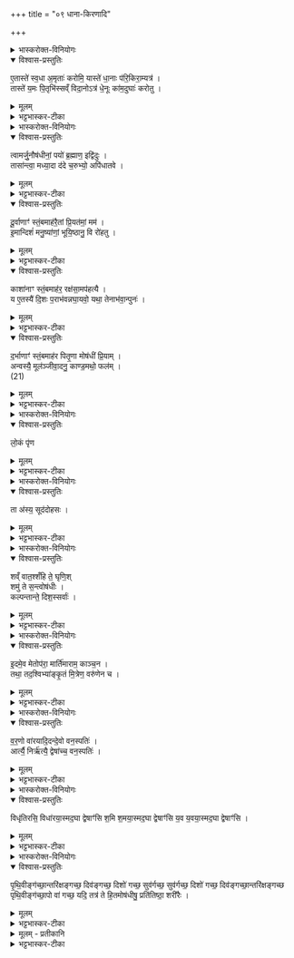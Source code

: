 +++
title = "०९ धाना-किरणादि"

+++
<div class="js_include" url="/vedAH_yajuH/taittirIyam/sArasvata-vibhAgaH/AraNyakam/sarva-prastutiH/04_pitR-medhAdi/09_dhAnA-kiraNAdi"  newLevelForH1="1" includeTitle="true">


<details><summary>भास्करोक्त-विनियोगः</summary>

1अतिलाभिर् धानाभिस् त्रिः प्रसव्यं परिकिरति - एतास्त इति ॥ 
</details>

<details open><summary>विश्वास-प्रस्तुतिः</summary>

ए॒तास्ते॑ स्व॒धा अ॒मृताः॑ करोमि॒ यास्ते॑ धा॒नाः प॑रि॒किरा॒म्यत्र॑ ।  
तास्ते॑ य॒मः पि॒तृभि॑स्सव्ँ विदा॒नोऽत्र॑ धे॒नूः का॑म॒दुघाः॑ करोतु । 
</details>

<details><summary>मूलम्</summary>

ए॒तास्ते॑ स्व॒धा अ॒मृताः॑ करोमि॒ यास्ते॑ धा॒नाः प॑रि॒किरा॒म्यत्र॑ ।  
तास्ते॑ य॒मः पि॒तृभि॑स्सव्ँ विदा॒नोऽत्र॑ धे॒नूः का॑म॒दुघाः॑ करोतु । 
</details>
 
<details><summary>भट्टभास्कर-टीका</summary>

अत्र स्थाने या धानास् ते त्वदर्थं परिकिरामि ता धानास् ते तुभ्यम् अमृता अविनाशिनीः करोमि ता धानास् ते यमः कामदुधा धेनूः करोतु पितृभिः संविदान ऐकमत्यं कुर्वन् अत्र कर्मणि ।।  
</details>

<details><summary>भास्करोक्त-विनियोगः</summary>

2ओषधिस्तम्बान् प्रतिदिशम् अनन्वीक्षमाणः  
प्रसव्यमुपदधाति,  
तेषां मन्त्रलिङ्गेन द्रव्यनियमः - त्वामर्जुनेति ॥ इतःपरा अनुष्टुभः ।  
</details>

<details open><summary>विश्वास-प्रस्तुतिः</summary>

त्वामर्जु॒नौष॑धीनां॒ पयो॑ ब्र॒ह्माण॒ इद्वि॑दुः ।  
तासा॑न्त्वा॒ मध्या॒दा द॑दे च॒रुभ्यो॒ अपि॑धातवे ।  
</details>

<details><summary>मूलम्</summary>

त्वामर्जु॒नौष॑धीनां॒ पयो॑ ब्र॒ह्माण॒ इद्वि॑दुः ।  
तासा॑न्त्वा॒ मध्या॒दा द॑दे च॒रुभ्यो॒ अपि॑धातवे ।  
</details>

<details><summary>भट्टभास्कर-टीका</summary>

'सर्वं च तृणमर्जुनम्' इति नैघण्टुकाः । इह तु दूर्वादिसाहचर्यात् तादृश एवौषधिविशेषः श्वेतदूर्वाख्यः । हे अर्जुन ! स्तम्ब ! त्वाम् ओषधीनां ब्रीह्यादीनां मध्ये पयः क्षीरं विदुस् तद्रसत्वात् । ब्रह्माणः ब्राह्मणाः । इच्छब्दोऽवधारणे । साक्षात्पय एव विदुः । अतस् तासाम् ओषधीनां मध्यात् त्वामाददे चरुभ्यश् चरूणाम् अपिधातवे उपहितांश्चरूनपिधातुम् ॥  
</details>


<details open><summary>विश्वास-प्रस्तुतिः</summary>

दू॒र्वाणाꣳ॑ स्तं॒बमाह॑रै॒तां प्रि॒यत॑मां॒ मम॑ ।  
इ॒मान्दिशं॑ मनु॒ष्या॑णां॒ भूयि॒ष्ठानु॒ वि रो॑हतु ।  
</details>

<details><summary>मूलम्</summary>

दू॒र्वाणाꣳ॑ स्तं॒बमाह॑रै॒तां प्रि॒यत॑मां॒ मम॑ ।  
इ॒मान्दिशं॑ मनु॒ष्या॑णां॒ भूयि॒ष्ठानु॒ वि रो॑हतु ।  
</details>

<details><summary>भट्टभास्कर-टीका</summary>

3दूर्वाणामिति ॥ अन्तरात्मनः शरीरात्मानं प्रति प्रैषः । हे मदीयशरीरात्मन् ! एतां मम प्रियतमाम् । लिङ्गव्यत्ययः । पितृकृत्ये उपयुज्यमानत्वान् मम प्रियतमं दूर्वाणां स्तम्बम् आहर स चाहतो मयोपहृतस्सन् मनुष्याणामुपजीवनाय भूयिष्टा । लिङ्गव्यत्ययः । भूयिष्ठो बहुशाखो भूत्वा । इमां क्रमप्राप्तामुत्तरां दिशम् अनुविरोहतु । ओषधिरूपापेक्षया सर्वत्र स्त्रीलिङ्गनिर्देशः ।।  
</details>

<details open><summary>विश्वास-प्रस्तुतिः</summary>

काशा॑नाꣳ स्तं॒बमाह॑र॒ रक्ष॑सा॒मप॑हत्यै ।  
य ए॒तस्यै॑ दि॒शः प॒राभ॑वन्नघा॒यवो॒ यथा॒ तेनाभ॑वा॒न्पुनः॑ ।  
</details>

<details><summary>मूलम्</summary>

काशा॑नाꣳ स्तं॒बमाह॑र॒ रक्ष॑सा॒मप॑हत्यै ।  
य ए॒तस्यै॑ दि॒शः प॒राभ॑वन्नघा॒यवो॒ यथा॒ तेनाभ॑वा॒न्पुनः॑ ।  
</details>

<details><summary>भट्टभास्कर-टीका</summary>

4काशानामिति ॥ पूर्ववत् प्रैषः । काशानां स्तम्बमाहर । किमर्थं? रक्षसाम् अपहत्यै अपघाताय । ये राक्षसा अघायवः परेषामनर्थमिच्छन्त एतस्यै एतस्या दिशः प्रतीच्याः पराभवन् पराभूता भवन्ति । उपधानक्रममाहात्म्यात् ते यथा पुनः नाभवान् । पञ्चमो लकारः ॥  
</details>

<details open><summary>विश्वास-प्रस्तुतिः</summary>

द॒र्भाणाꣳ॑ स्तं॒बमाह॑र पितृ॒णा मोष॑धीं प्रि॒याम् ।  
अन्वस्यै॒ मूल॑ञ्जीवा॒दनु॒ काण्ड॒मथो॒ फल॑म् ।  
(21)  
</details>

<details><summary>मूलम्</summary>

द॒र्भाणाꣳ॑ स्तं॒बमाह॑र पितृ॒णा मोष॑धीं प्रि॒याम् ।  
अन्वस्यै॒ मूल॑ञ्जीवा॒दनु॒ काण्ड॒मथो॒ फल॑म् ।  
(21)  
</details>

<details><summary>भट्टभास्कर-टीका</summary>

5अयं प्रेतः काण्डं शाखाया अधस्तात्प्रदेशम् अनुजीवाद् अथो अपिच फलमप्यनुजीवात् ॥  
</details>

<details><summary>भास्करोक्त-विनियोगः</summary>

6लोकं पृणा उपदधाति - लोकं पृणेति ॥ 
</details>


<details open><summary>विश्वास-प्रस्तुतिः</summary>

लो॒कं पृ॑ण  
</details>

<details><summary>मूलम्</summary>

लो॒कं पृ॑ण  
</details>

<details><summary>भट्टभास्कर-टीका</summary>

पृणतिः पूरणकर्मा । लोकोऽवकाशः स च छिद्रस्य पृथगभिधानात् तद्व्यतिरिक्तः । अस्यां चितौ दृश्यमानं लोकं पृण पूरय । द्वयोरिष्टकयोरन्तरं छिद्रं तदपि पृण पूरय । अथो अपि च हे इष्टके! त्वं शिवा भूत्वा सीद । इन्द्राग्नी बृहस्पतिश्चेत्येते च देवा अस्मिन् योनौ त्वाम् असीषदन् । लोडर्थे लङ् । सादयन्तु ॥  
</details>

<details><summary>भास्करोक्त-विनियोगः</summary>

7पुरीषेण अनुविकिरन्ति – ता अस्येति ॥  
'इमा मे अग्न इष्टका धेनवसन्त्वित्याह धेनूरेवैनाः कुरुते ता एनं कामदुधा अमुत्रामुष्मिन् लोक उपतिष्ठन्ते' इति ब्राह्मणम् ।  
</details>

<details open><summary>विश्वास-प्रस्तुतिः</summary>

ता अ॑स्य॒ सूद॑दोहसः ।  
</details>

<details><summary>मूलम्</summary>

ता अ॑स्य॒ सूद॑दोहसः ।  
</details>

<details><summary>भट्टभास्कर-टीका</summary>

ता इष्टका अस्य यजमानस्य सूददोहसः क्षीरलक्षणम् अस्य दोग्ध्र्यः । पृश्नयः स्वल्पशरीरा गावः 'तेषां पृश्निधर्मधुगासीत्' इति दर्शनात् । ता इष्टका एवम्भूताः पृश्नयो भूत्वा अस्य सोमं श्रीणन्ति श्रयणीयक्षीरादिना संस्कुर्वन्ति क्व? जन्मन् देवानां विशः बिडन्नं देवानामनस्य जन्मभूमौ यज्ञे दिवः स्वर्गस्य आरोचने प्रकाशके त्रिषु सवनेषु ।।  
</details>

<details><summary>भास्करोक्त-विनियोगः</summary>

8उदपात्रेण उदुम्बरशाखयाऽवोक्षति - शं वात इति ॥ 
</details>


<details open><summary>विश्वास-प्रस्तुतिः</summary>

शव्ँ वात॒श्शँहि ते॒ घृणि॒श्  
शमु॑ ते स॒न्त्वोष॑धीः ।  
कल्पन्तान्ते॒ दिश॒स्सर्वाः॑ ।
</details>

<details><summary>मूलम्</summary>

शव्ँ वात॒श्शँहि ते॒ घृणि॒श्शमु॑ ते स॒न्त्वोष॑धीः ।  
कल्पन्तान्ते॒ दिश॒स्सर्वाः॑ ।
</details>

<details><summary>भट्टभास्कर-टीका</summary>

गताः । ते तुभ्यं सर्वा दिशः कल्पन्ताम् ॥
</details>

<details><summary>भास्करोक्त-विनियोगः</summary>

9चितमग्निमुपतिष्ठते - इदमेवेति ॥ 
</details>
  

<details open><summary>विश्वास-प्रस्तुतिः</summary>

इ॒दमे॒व मेतोप॑रा॒ मार्ति॑माराम॒ काञ्च॒न ।  
तथा॒ तद॒श्विभ्या॑ङ्कृ॒तं मि॒त्रेण॒ वरु॑णेन च ।  
</details>

<details><summary>मूलम्</summary>

इ॒दमे॒व मेतोप॑रा॒ मार्ति॑माराम॒ काञ्च॒न ।  
तथा॒ तद॒श्विभ्या॑ङ्कृ॒तं मि॒त्रेण॒ वरु॑णेन च ।  
</details>

<details><summary>भट्टभास्कर-टीका</summary>

इदमेव अस्माकं यदिदानीमनुभूयते पित्रादिमरणकृतम् इतो व्यसनाद् अपरां काञ्चन आर्तिं माऽऽराम । आर्तेर् लङि रूपम् । मा प्राप्नुम । तथैव च तदश्विभ्यां मित्रेण वरुणेन कृतम् अस्तु यथा पुनरन्यामार्तिं माऽऽराम इति ॥  
</details>

<details><summary>भास्करोक्त-विनियोगः</summary>

10वारणशाखां पुरस्तान् निदधाति - वरण इव वरणो वृक्षविशेषः । 
</details>

<details open><summary>विश्वास-प्रस्तुतिः</summary>

व॒र॒णो वा॑रयादि॒दन्दे॒वो वन॒स्पतिः॑ ।  
आर्त्यै॒ निर्ऋ॑त्यै॒ द्वेषा॑च्च॒ वन॒स्पतिः॑ ।  
</details>

<details><summary>मूलम्</summary>

व॒र॒णो वा॑रयादि॒दन्दे॒वो वन॒स्पतिः॑ ।  
आर्त्यै॒ निर्ऋ॑त्यै॒ द्वेषा॑च्च॒ वन॒स्पतिः॑ ।  
</details>

<details><summary>भट्टभास्कर-टीका</summary>

स इदं स्थानं वारयाद् वारयतु रक्षतु । देवो दीप्तिमान् वनस्पतिर् वनस्य पाता । कुतो रक्षत्व् आर्त्यै आर्त्या दुःखान् निर्ऋत्यै निर्ऋत्याः कृच्छ्रापत्तेः । द्वेषाच शत्रोर् वनस्पतिः । जातिशब्दोऽयम् । 'फली वनस्पतिर्ज्ञेयः' इति; पूर्वस्तु यौगिक इत्यपौनरुक्त्यम् ॥  
</details>

<details><summary>भास्करोक्त-विनियोगः</summary>

11लोष्टमुत्तरतो निदधाति - विधृतिरित ॥ 
</details>

<details open><summary>विश्वास-प्रस्तुतिः</summary>

विधृ॑तिरसि॒ विधा॑रया॒स्मद॒घा द्वेषाꣳ॑सि श॒मि श॒मया॒स्मद॒घा द्वेषाꣳ॑सि य॒व य॒वया॒स्मद॒घा द्वेषाꣳ॑सि ।  
</details>

<details><summary>मूलम्</summary>

विधृ॑तिरसि॒ विधा॑रया॒स्मद॒घा द्वेषाꣳ॑सि श॒मि श॒मया॒स्मद॒घा द्वेषाꣳ॑सि य॒व य॒वया॒स्मद॒घा द्वेषाꣳ॑सि ।  
</details>

<details><summary>भट्टभास्कर-टीका</summary>

हे लोष्ट ! त्वं विधृतिरसि विधारणस्य कर्ताऽसि स त्वम् अस्मद् अस्मत्तः ॥ शमीशाखां पश्चात् - शमि शमय ॥ यवं दक्षिणतः - यवेति गतम् ॥  
</details>

<details><summary>भास्करोक्त-विनियोगः</summary>

12अथैनं चितमग्निमुपतिष्ठते - पृथिवीं गच्छेति ॥ 
</details>

<details open><summary>विश्वास-प्रस्तुतिः</summary>

पृ॒थि॒वीङ्ग॑च्छा॒न्तरि॑क्षङ्गच्छ॒ दिव॑ङ्गच्छ॒ दिशो॑ गच्छ॒ सुव॑र्गच्छ॒ सुव॑र्गच्छ॒ दिशो॑ गच्छ॒ दिव॑ङ्गच्छा॒न्तरि॑क्षङ्गच्छ पृथि॒वीङ्ग॑च्छा॒पो वा॑ गच्छ॒ यदि॒ तत्र॑ ते हि॒तमोष॑धीषु॒ प्रति॑तिष्ठा॒ शरी॑रैः ।  
</details>

<details><summary>मूलम्</summary>

पृ॒थि॒वीङ्ग॑च्छा॒न्तरि॑क्षङ्गच्छ॒ दिव॑ङ्गच्छ॒ दिशो॑ गच्छ॒ सुव॑र्गच्छ॒ सुव॑र्गच्छ॒ दिशो॑ गच्छ॒ दिव॑ङ्गच्छा॒न्तरि॑क्षङ्गच्छ पृथि॒वीङ्ग॑च्छा॒पो वा॑ गच्छ॒ यदि॒ तत्र॑ ते हि॒तमोष॑धीषु॒ प्रति॑तिष्ठा॒ शरी॑रैः ।  
</details>

<details><summary>भट्टभास्कर-टीका</summary>

निगदसिद्धम् ॥  
</details>


<details><summary>मूलम् - प्रतीकानि</summary>

अश्म॑न्वती रेवती॒र्  
यद् वै दे॒वस्य॑ सवि॒तुः प॒वित्र॒य्ँ  
या रा॒ष्ट्रात् प॒न्नाद्  
उद्व॒यन् तम॑स॒स्परि॑  
धा॒ता पु॑नातु ॥ (22)
</details>

<details><summary>भट्टभास्कर-टीका</summary>

13-17जघनेन चिति कर्षादि समानमास्नानात् । अश्मन्वतीरित्यादयः पञ्च गताः ॥  
इत्यारण्यके चतुर्थे नवमोऽनुवाकः ॥
</details>


</div>